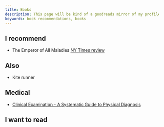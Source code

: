 ```yaml
---
title: Books
description: This page will be kind of a goodreads mirror of my profile
keywords: book recommendations, books
---
```


## I recommend ##
* The Emperor of All Maladies [NY Times review](http://www.nytimes.com/2010/11/14/books/review/Weiner-t.html?pagewanted=all)

## Also ##
* Kite runner

## Medical ##
* [Clinical Examination - A Systematic Guide to Physical Diagnosis ](https://www.goodreads.com/book/show/1327799.Clinical_Examination)

## I want to read ##

